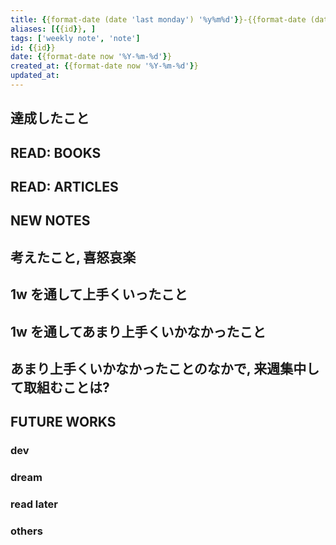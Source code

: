 ```yaml
---
title: {{format-date (date 'last monday') '%y%m%d'}}-{{format-date (date 'next sunday') '%y%m%d'}}-W{{format-date (date 'this week') '%V'}}
aliases: [{{id}}, ]
tags: ['weekly note', 'note']
id: {{id}}
date: {{format-date now '%Y-%m-%d'}}
created_at: {{format-date now '%Y-%m-%d'}}
updated_at:
---
```


## 達成したこと

## READ: BOOKS

## READ: ARTICLES

## NEW NOTES

## 考えたこと, 喜怒哀楽

## 1w を通して上手くいったこと

## 1w を通してあまり上手くいかなかったこと

## あまり上手くいかなかったことのなかで, 来週集中して取組むことは?

## FUTURE WORKS

### dev

### dream

### read later

### others
